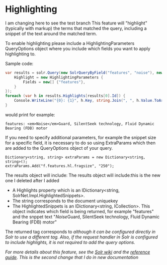 # Highlighting
I am changing here to see the test branch
This feature will "highlight" (typically with markup) the terms that matched the query, including a snippet of the text around the matched term. 

To enable highlighting please include a HighlightingParameters QueryOptions object where you include which fields you want to apply highlighting to.

Sample code:

```c#
var results = solr.Query(new SolrQueryByField("features", "noise"), new QueryOptions {
    Highlight = new HighlightingParameters {
        Fields = new[] {"features"},
    }
});
foreach (var h in results.Highlights[results[0].Id]) {
    Console.WriteLine("{0}: {1}", h.Key, string.Join(", ", h.Value.ToArray()));
}
```
would print for example:

```
features: <em>Noise</em>Guard, SilentSeek technology, Fluid Dynamic Bearing (FDB) motor
```

If you need to specify additional parameters, for example the snippet size for a specific field, it is necessary to do so using ExtraParams which then are added to the QueryOptions object of your query. 
```
Dictionary<string, string> extraParams = new Dictionary<string, string>();
extraParams.Add("f.features.hl.fragsize", "250");
```

The results object will include:
The results object will include:this is the new one I deleted after I added
- A Highlights property which is an IDictionary<string, SolrNet.Impl.HighlightedSnippets>. 
- The string corresponds to the document uniquekey
- The HighlightedSnippets is an IDictionary<string, ICollection<string>>. This object indicates which field is being returned, for example "features" and the snppet text "<em>Noise</em>Guard, SilentSeek technology, Fluid Dynamic Bearing (FDB) motor" 


The returned tag corresponds to <em> although it can be configured directly in Solr to use a different tag. Also, if the request handler in Solr is configured to include highlights, it is not required to add the query options.

For more details about this feature, see the [Solr wiki](http://wiki.apache.org/solr/HighlightingParameters) and the [reference guide](https://cwiki.apache.org/confluence/display/solr/Highlighting).
This is the second change that I do in new documentation